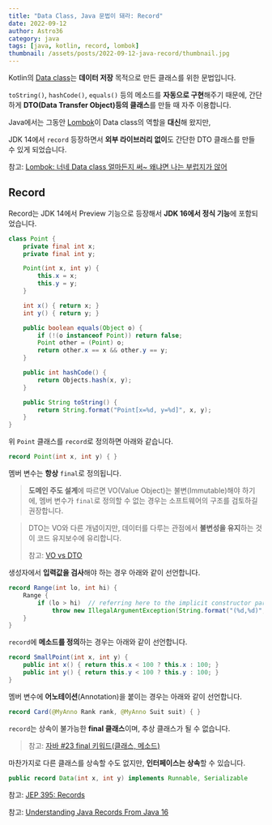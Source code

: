 ```yaml
---
title: "Data Class, Java 문법이 돼라: Record"
date: 2022-09-12
author: Astro36
category: java
tags: [java, kotlin, record, lombok]
thumbnail: /assets/posts/2022-09-12-java-record/thumbnail.jpg
---
```


Kotlin의 [Data class](https://kotlinlang.org/docs/data-classes.html)는 **데이터 저장** 목적으로 만든 클래스를 위한 문법입니다.

`toString()`, `hashCode()`, `equals()` 등의 메소드를 **자동으로 구현**해주기 때문에, 간단하게 **DTO(Data Transfer Object)등의 클래스**를 만들 때 자주 이용합니다.

Java에서는 그동안 [Lombok](https://projectlombok.org/)이 Data class의 역할을 **대신**해 왔지만,

JDK 14에서 `record` 등장하면서 **외부 라이브러리 없이**도 간단한 DTO 클래스를 만들 수 있게 되었습니다.

참고: [Lombok: 너네 Data class 얼마든지 써~ 왜냐면 나는 부럽지가 않어](https://int-i.github.io/java/2022-05-15/java-lombok/)

## Record

Record는 JDK 14에서 Preview 기능으로 등장해서 **JDK 16에서 정식 기능**에 포함되었습니다.

```java
class Point {
    private final int x;
    private final int y;

    Point(int x, int y) {
        this.x = x;
        this.y = y;
    }

    int x() { return x; }
    int y() { return y; }

    public boolean equals(Object o) {
        if (!(o instanceof Point)) return false;
        Point other = (Point) o;
        return other.x == x && other.y == y;
    }

    public int hashCode() {
        return Objects.hash(x, y);
    }

    public String toString() {
        return String.format("Point[x=%d, y=%d]", x, y);
    }
}
```

위 `Point` 클래스를 `record`로 정의하면 아래와 같습니다.

```java
record Point(int x, int y) { }
```

멤버 변수는 **항상** `final`로 정의됩니다.

> **도메인 주도 설계**에 따르면 VO(Value Object)는 불변(Immutable)해야 하기에, 멤버 변수가 `final`로 정의할 수 없는 경우는 소프트웨어의 구조를 검토하길 권장합니다.

> DTO는 VO와 다른 개념이지만, 데이터를 다루는 관점에서 **불변성을 유지**하는 것이 코드 유지보수에 유리합니다.
>
> 참고: [VO vs DTO](https://ijbgo.tistory.com/9)

생성자에서 **입력값을 검사**해야 하는 경우 아래와 같이 선언합니다.

```java
record Range(int lo, int hi) {
    Range {
        if (lo > hi)  // referring here to the implicit constructor parameters
            throw new IllegalArgumentException(String.format("(%d,%d)", lo, hi));
    }
}
```

`record`에 **메소드를 정의**하는 경우는 아래와 같이 선언합니다.

```java
record SmallPoint(int x, int y) {
    public int x() { return this.x < 100 ? this.x : 100; }
    public int y() { return this.y < 100 ? this.y : 100; }
}
```

멤버 변수에 **어노테이션**(Annotation)을 붙이는 경우는 아래와 같이 선언합니다.

```java
record Card(@MyAnno Rank rank, @MyAnno Suit suit) { }
```

`record`는 상속이 불가능한 **final 클래스**이며, 추상 클래스가 될 수 없습니다.

> 참고: [자바 #23 final 키워드(클래스, 메소드)](https://sas-study.tistory.com/60)

마찬가지로 다른 클래스를 상속할 수도 없지만, **인터페이스는 상속**할 수 있습니다.

```java
public record Data(int x, int y) implements Runnable, Serializable
```

참고: [JEP 395: Records](https://openjdk.org/jeps/395)

참고: [Understanding Java Records From Java 16](https://dzone.com/articles/what-are-java-records)
